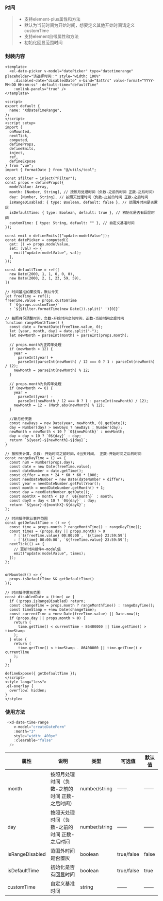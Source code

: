 ### 时间
>+ 支持element-plus属性和方法
>+ 默认为当前时间为开始时间，想要定义其他开始时间请定义customTime
>+ 支持element自带属性和方法
>+ 初始化回显范围时间
<!-- <div id="picker">
    <el-date-picker v-model="datePicker" type="datetimerange" placeholder="请选择时间：" style="width: 100%"
  value-format="YYYY-MM-DD HH:mm:ss" :default-time="defaultTime"
  :unlink-panels="true" />
</div>
<script type="text/javascript">
new Vue({
    el:'#picker',
    data:{
      datePicker:'',
        defaultTime : []
    }
})
</script> -->
### 封装内容
```vue
<template>
  <el-date-picker v-model="datePicker" type="datetimerange" placeholder="请选择时间：" style="width: 100%"
    :disabled-date="disabledDate" v-bind="$attrs" value-format="YYYY-MM-DD HH:mm:ss" :default-time="defaultTime"
    :unlink-panels="true" />
</template>

<script>
export default {
  name: "XdDateTimeRange",
};
</script>
<script setup>
import {
  onMounted,
  nextTick,
  computed,
  defineProps,
  defineEmits,
  inject,
  ref,
  defineExpose
} from "vue";
import { formatDate } from "@/utils/tool";

const $filter = inject("Filter");
const props = defineProps({
  modelValue: Array,
  month: [Number, String], // 按照月处理时间（负数-之前的时间 正数-之后时间）
  day: [Number, String], // 按照天处理时间（负数-之前的时间 正数-之后时间
  isRangeDisabled: { type: Boolean, default: false }, // 范围外时间是否置灰
  isDefaultTime: { type: Boolean, default: true }, // 初始化是否有回显时间
  customTime: { type: String, default: "" }, // 自定义基准时间
});

const emit = defineEmits(["update:modelValue"]);
const datePicker = computed({
  get: () => props.modelValue,
  set: (val) => {
    emit("update:modelValue", val);
  },
});

const defaultTime = ref([
  new Date(2000, 1, 1, 0, 0, 0),
  new Date(2000, 2, 1, 23, 59, 59),
])

// 时间基准如果没有，默认今天
let freeTime = ref();
freeTime.value = props.customTime
  ? `${props.customTime}`
  : `${$filter.formatTime(new Date()).split(' ')[0]}`

// 按照月份调整时间，负数-开始时间之前时间，正数-当前时间之后时间
function rangeMonthTime() {
  const date = formatDate(freeTime.value, 0);
  let [year, month, day] = date.split("-");
  let newMonth = parseInt(month) + parseInt(props.month);

  // props.month为正跨年处理
  if (newMonth > 12) {
    year =
      parseInt(year) +
      parseInt(parseInt(newMonth) / 12 === 0 ? 1 : parseInt(newMonth) / 12);
    newMonth = parseInt(newMonth) % 12;
  }

  // props.month为负跨年处理
  if (newMonth <= 0) {
    year =
      parseInt(year) -
      parseInt(newMonth / 12 === 0 ? 1 : parseInt(newMonth) / 12);
    newMonth = 12 - (Math.abs(newMonth) % 12);
  }

  //新月份天数
  const newDays = new Date(year, newMonth, 0).getDate();
  day = Number(day) > newDays ? newDays : Number(day);
  newMonth = newMonth < 10 ? `0${newMonth}` : newMonth;
  day = day < 10 ? `0${day}` : day;
  return `${year}-${newMonth}-${day}`;
}

// 按照天计算，负数- 开始时间之前时间，0当天时间， 正数-开始时间之后的时间
const rangeDayTime = () => {
  const num = Number(props.day);
  const date = new Date(freeTime.value);
  const dateNumber = date.getTime();
  const differ = num * 24 * 60 * 60 * 1000;
  const needDateNumber = new Date(dateNumber + differ);
  const year = needDateNumber.getFullYear();
  const month = needDateNumber.getMonth() + 1;
  const day = needDateNumber.getDate();
  const monthX = month < 10 ? `0${month}` : month;
  const dayX = day < 10 ? `0${day}` : day;
  return `${year}-${monthX}-${dayX}`;
};

// 时间插件默认事件范围
const getDefaultTime = () => {
  const time = props.month ? rangeMonthTime() : rangeDayTime();
  const times = (props.day || props.month) > 0
    ? [`${freeTime.value} 00:00:00`, `${time} 23:59:59`]
    : [`${time} 00:00:00`, `${freeTime.value} 23:59:59`];
  nextTick(() => {
    // 更新时间插件v-model值
    emit("update:modelValue", times);
  });
};


onMounted(() => {
  props.isDefaultTime && getDefaultTime()
});

// 时间插件置灰范围
const disabledDate = (time) => {
  if (!props.isRangeDisabled) return;
  const changeTime = props.month ? rangeMonthTime() : rangeDayTime();
  const timeStamp = +new Date(changeTime);
  const currentTime = +new Date(freeTime.value) || Date.now();
  if (props.day || props.month > 0) {
    return (
      time.getTime() < currentTime - 86400000 || time.getTime() > timeStamp
    );
  } else {
    return (
      time.getTime() < timeStamp - 86400000 || time.getTime() > currentTime
    );
  }
};

defineExpose({ getDefaultTime });
</script>
<style lang="less">
.el-overlay {
  overflow: hidden;
}
</style>
```

### 使用方法
```js
 <xd-date-time-range
    v-model="createDateForm"
    :month="3"
    style="width: 400px"
    :clearable="false"
  />
```

| 属性          | 说明                                            | 类型          | 可选值     | 默认值 |
| ------------- | ----------------------------------------------- | ------------- | ---------- | ------ |
| month         | 按照月处理时间（负数-之前的时间 正数-之后时间） | number/string | ——         | ——     |
| day           | 按照天处理时间（负数-之前的时间 正数-之后时间   | number/string | ——         | ——     |
| isRangeDisabled | 范围外时间是否置灰                              | boolean       | true/false | false   |
| isDefaultTime | 初始化是否有回显时间                            | boolean       | true/false | true   |
| customTime    | 自定义基准时间                                  | string        | ——         | ——     |
